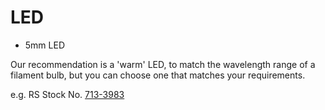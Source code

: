 # LED

* 5mm LED

Our recommendation is a 'warm' LED, to match the wavelength range of a filament bulb, but you can choose one that matches your requirements.

e.g. RS Stock No. [713-3983](https://uk.rs-online.com/web/p/leds/7133983)